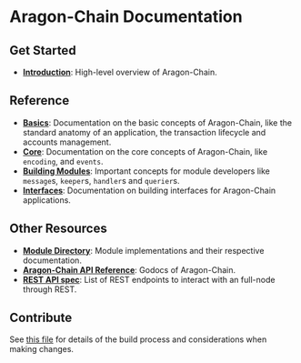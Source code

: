 <!--
layout: home
title: Aragon-Chain Documentation
description: Aragon-Chain is a scalable and interoperable Ethereum, built on Proof-of-Stake with fast-finality.
sections:
  - title: Introduction
    desc: Read a high-level overview of Aragon-Chain and its architecture.
    url: /intro
    icon: specifications
  - title: Basics
    desc: Start with the basic concepts of Aragon-Chain, like accounts and transactions.
    url: /basics
    icon: basics
  - title: Core Concepts
    desc: Read about the core concepts like encoding and events.
    url: /core
    icon: core
stack:
  - title: Cosmos SDK
    desc: The SDK is the world’s most popular framework for building application-specific blockchains.
    color: "#BA3FD9"
    label: sdk
    url: http://docs.cosmos.network
  - title: Ethereum
    desc: Ethereum is a global, open-source platform for decentralized applications.
    color: "#1A1F36"
    label: ethereum-black
    url: https://eth.wiki
  - title: Tendermint Core
    desc: The leading BFT engine for building blockchains, powering Aragon-Chain.
    color: "#00BB00"
    label: core
    url: http://docs.tendermint.com
footer:
  newsletter: false
aside: false
-->

# Aragon-Chain Documentation

## Get Started

- **[Introduction](./intro/overview.md)**: High-level overview of Aragon-Chain.

## Reference

- **[Basics](./basics/)**: Documentation on the basic concepts of Aragon-Chain, like the standard anatomy of an application, the transaction lifecycle and accounts management.
- **[Core](./core/)**: Documentation on the core concepts of Aragon-Chain, like `encoding`, and `events`.
- **[Building Modules](./building-modules/)**: Important concepts for module developers like `message`s, `keeper`s, `handler`s and `querier`s.
- **[Interfaces](./interfaces/)**: Documentation on building interfaces for Aragon-Chain applications.

## Other Resources

- **[Module Directory](../x/)**: Module implementations and their respective documentation.
- **[Aragon-Chain API Reference](https://godoc.org/github.com/cosmos/aragon-chain)**: Godocs of Aragon-Chain.
- **[REST API spec](https://cosmos.network/rpc/)**: List of REST endpoints to interact with an full-node through REST.

## Contribute

See [this file](https://github.com/ChainSafe/aragon-chain/blob/development/docs/DOCS_README.md) for details of the build process and considerations when making changes.
